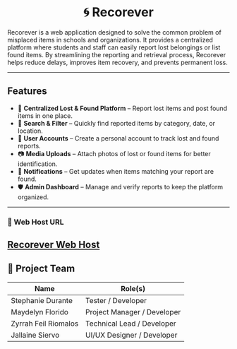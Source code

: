 <div align="center">

# 🌀 Recorever
</div>

Recorever is a web application designed to solve the common problem of misplaced 
items in schools and organizations.
It provides a centralized platform where students and staff can easily report 
lost belongings or list found items.
By streamlining the reporting and retrieval process, Recorever helps reduce 
delays, improves item recovery, and prevents permanent loss.

---

## Features

- 📌 **Centralized Lost & Found Platform** – Report lost items and post found 
items in one place.
- 🔎 **Search & Filter** – Quickly find reported items by category, date, or
location.
- 👤 **User Accounts** – Create a personal account to track lost and found
reports.
- 📷 **Media Uploads** – Attach photos of lost or found items for better
identification.
- 🔔 **Notifications** – Get updates when items matching your report are found.
- 🛡 **Admin Dashboard** – Manage and verify reports to keep the platform 
organized.

---


### :link: Web Host URL  
**[Recorever Web Host](https://recorever.site/)**
---

## 👥 Project Team

| Name      | Role(s)                 |
|-----------|--------------------------|
| Stephanie Durante  | Tester / Developer       |
| Maydelyn Florido   | Project Manager / Developer |
| Zyrrah Feil Riomalos  | Technical Lead / Developer    |
| Jallaine Siervo    | UI/UX Designer / Developer |

